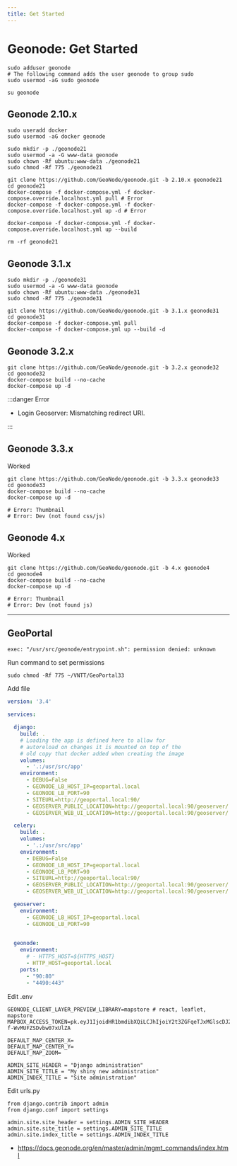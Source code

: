 ```yaml
---
title: Get Started
---
```


# Geonode: Get Started

```shell
sudo adduser geonode
# The following command adds the user geonode to group sudo
sudo usermod -aG sudo geonode

su geonode
```


## Geonode 2.10.x
```shell
sudo useradd docker
sudo usermod -aG docker geonode

sudo mkdir -p ./geonode21
sudo usermod -a -G www-data geonode
sudo chown -Rf ubuntu:www-data ./geonode21
sudo chmod -Rf 775 ./geonode21

git clone https://github.com/GeoNode/geonode.git -b 2.10.x geonode21
cd geonode21
docker-compose -f docker-compose.yml -f docker-compose.override.localhost.yml pull # Error
docker-compose -f docker-compose.yml -f docker-compose.override.localhost.yml up -d # Error

docker-compose -f docker-compose.yml -f docker-compose.override.localhost.yml up --build

rm -rf geonode21
```

## Geonode 3.1.x

```shell
sudo mkdir -p ./geonode31
sudo usermod -a -G www-data geonode
sudo chown -Rf ubuntu:www-data ./geonode31
sudo chmod -Rf 775 ./geonode31

git clone https://github.com/GeoNode/geonode.git -b 3.1.x geonode31
cd geonode31
docker-compose -f docker-compose.yml pull
docker-compose -f docker-compose.yml up --build -d
```


## Geonode 3.2.x

```shell
git clone https://github.com/GeoNode/geonode.git -b 3.2.x geonode32
cd geonode32
docker-compose build --no-cache
docker-compose up -d
```

:::danger Error

- Login Geoserver: Mismatching redirect URI.

:::


## Geonode 3.3.x
Worked
```shell
git clone https://github.com/GeoNode/geonode.git -b 3.3.x geonode33
cd geonode33
docker-compose build --no-cache
docker-compose up -d

# Error: Thumbnail
# Error: Dev (not found css/js)
```

## Geonode 4.x
Worked
```shell
git clone https://github.com/GeoNode/geonode.git -b 4.x geonode4
cd geonode4
docker-compose build --no-cache
docker-compose up -d

# Error: Thumbnail
# Error: Dev (not found js)
```

---------------------

## GeoPortal 

`exec: "/usr/src/geonode/entrypoint.sh": permission denied: unknown`

Run command to set permissions
```shell
sudo chmod -Rf 775 ~/VNTT/GeoPortal33
```

Add file

```yaml
version: '3.4'

services:

  django:
    build: .
    # Loading the app is defined here to allow for
    # autoreload on changes it is mounted on top of the
    # old copy that docker added when creating the image
    volumes:
      - '.:/usr/src/app'
    environment:
      - DEBUG=False
      - GEONODE_LB_HOST_IP=geoportal.local
      - GEONODE_LB_PORT=90
      - SITEURL=http://geoportal.local:90/
      - GEOSERVER_PUBLIC_LOCATION=http://geoportal.local:90/geoserver/
      - GEOSERVER_WEB_UI_LOCATION=http://geoportal.local:90/geoserver/

  celery:
    build: .
    volumes:
      - '.:/usr/src/app'
    environment:
      - DEBUG=False
      - GEONODE_LB_HOST_IP=geoportal.local
      - GEONODE_LB_PORT=90
      - SITEURL=http://geoportal.local:90/
      - GEOSERVER_PUBLIC_LOCATION=http://geoportal.local:90/geoserver/
      - GEOSERVER_WEB_UI_LOCATION=http://geoportal.local:90/geoserver/

  geoserver:
    environment:
      - GEONODE_LB_HOST_IP=geoportal.local
      - GEONODE_LB_PORT=90
  

  geonode:
    environment:
      # - HTTPS_HOST=${HTTPS_HOST}
      - HTTP_HOST=geoportal.local
    ports:
      - "90:80"
      - "4490:443"
```

Edit .env

```apacheconf
GEONODE_CLIENT_LAYER_PREVIEW_LIBRARY=mapstore # react, leaflet, mapstore
MAPBOX_ACCESS_TOKEN=pk.eyJ1IjoidHR1bmdibXQiLCJhIjoiY2t3ZGFqeTJxMGlscDJ2cG45MmNtam5hbSJ9.L-f-WvMUFZSDvbw07xUlZA

DEFAULT_MAP_CENTER_X=
DEFAULT_MAP_CENTER_Y=
DEFAULT_MAP_ZOOM=
```

```shell
ADMIN_SITE_HEADER = "Django administration"
ADMIN_SITE_TITLE = "My shiny new administration"
ADMIN_INDEX_TITLE = "Site administration"
```

Edit urls.py

```shell
from django.contrib import admin
from django.conf import settings

admin.site.site_header = settings.ADMIN_SITE_HEADER
admin.site.site_title = settings.ADMIN_SITE_TITLE
admin.site.index_title = settings.ADMIN_INDEX_TITLE
```

- https://docs.geonode.org/en/master/admin/mgmt_commands/index.html